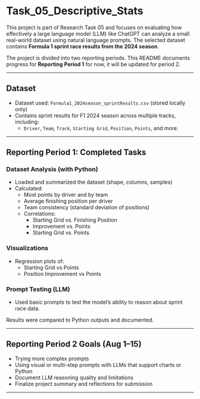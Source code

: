 # Task_05_Descriptive_Stats

This project is part of Research Task 05 and focuses on evaluating how effectively a large language model (LLM) like ChatGPT can analyze a small real-world dataset using natural language prompts. The selected dataset contains **Formula 1 sprint race results from the 2024 season**.

The project is divided into two reporting periods. This README documents progress for **Reporting Period 1** for now, it will be updated for period 2.

---

##  Dataset

- Dataset used: `Formula1_2024season_sprintResults.csv` (stored locally only)
- Contains sprint results for F1 2024 season across multiple tracks, including:
  - `Driver`, `Team`, `Track`, `Starting Grid`, `Position`, `Points`, and more.

---

## Reporting Period 1: Completed Tasks

### Dataset Analysis (with Python)
- Loaded and summarized the dataset (shape, columns, samples)
- Calculated:
  - Most points by driver and by team
  - Average finishing position per driver
  - Team consistency (standard deviation of positions)
  - Correlations:
    - Starting Grid vs. Finishing Position
    - Improvement vs. Points
    - Starting Grid vs. Points

### Visualizations
- Regression plots of:
  - Starting Grid vs Points
  - Position Improvement vs Points

### Prompt Testing (LLM)
- Used basic prompts to test the model’s ability to reason about sprint race data. 

Results were compared to Python outputs and documented.

---

## Reporting Period 2 Goals (Aug 1–15)

- Trying more complex prompts
- Using visual or multi-step prompts with LLMs that support charts or Python
- Document LLM reasoning quality and limitations
- Finalize project summary and reflections for submission

---

